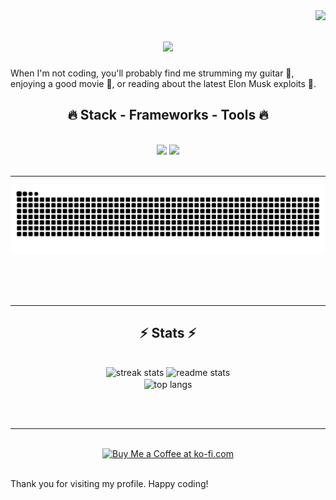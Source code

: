<img align="right" src="https://visitor-badge.laobi.icu/badge?page_id=duartium.duartium" />

<h1 align="center">
    <img src="https://readme-typing-svg.herokuapp.com?font=Anton&size=40&pause=1000&color=0DA400&width=435&height=120&lines=Hi%2C+I'm+Byron+%F0%9F%91%8B%F0%9F%91%BD%EF%B8%8F" />
</h1>

When I'm not coding, you'll probably find me strumming my guitar 🎸, enjoying a good movie 🎥, or reading about the latest Elon Musk exploits 🚀.

<h2 align="center">🔥 Stack - Frameworks - Tools 🔥</h2>
<br/>
<div align="center">
    <img src="https://skillicons.dev/icons?i=dotnet,cs,py,go,rust,php,typescript,javascript" />
    <img src="https://skillicons.dev/icons?i=angular,react,nextjs,astro,flask,tensorflow,rabbitmq,docker,jenkins,azure,aws,linux,unity,ubuntu,mui,tailwind,figma,mongodb,mysql," /><br>
</div>

<br/>
<hr/>

<div align="center">
  <img alt="snake eating my contributions" src="https://raw.githubusercontent.com/duartium/duartium/output/github-contribution-grid-snake.svg" />
  
  <br/><br/><br/>
</div>

<hr/>

<h2 align="center">⚡ Stats ⚡</h2>
<br>
<div align=center>
  <img width=390 src="https://github-readme-streak-stats-salesp07.vercel.app/?user=duartium&count_private=true&theme=react&border_radius=10" alt="streak stats"/>
  <img width=390 src="https://github-readme-stats-salesp07.vercel.app/api?username=duartium&count_private=true&show_icons=true&theme=react&rank_icon=github&border_radius=10" alt="readme stats" />
  <br/>
  <img width=325 align="center" src="https://github-readme-stats-salesp07.vercel.app/api/top-langs/?username=duartium&hide=HTML&langs_count=8&layout=compact&theme=react&border_radius=10&size_weight=0.5&count_weight=0.5&exclude_repo=github-readme-stats" alt="top langs" />
</div>

<br/><br/>

<hr/>

<br/>

<div align="center">
<a href='https://ko-fi.com/duartium' target='_blank'><img height='64' style='border:0px;height:64px;' src='https://storage.ko-fi.com/cdn/kofi1.png?v=3' border='0' alt='Buy Me a Coffee at ko-fi.com' /></a>
</div>

<br/>

Thank you for visiting my profile. Happy coding!
